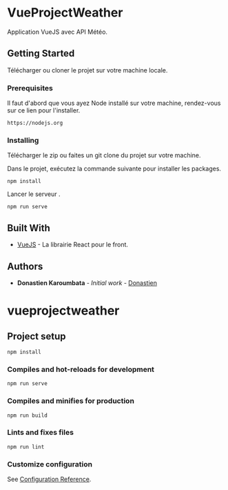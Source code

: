 # VueProjectWeather

Application VueJS avec API Météo.

## Getting Started

Télécharger ou cloner le projet sur votre machine locale.

### Prerequisites

Il faut d'abord que vous ayez Node installé sur votre machine, rendez-vous sur ce lien pour l'installer.

```
https://nodejs.org
```

### Installing

Télécharger le zip ou faites un git clone du projet sur votre machine.

Dans le projet, exécutez la commande suivante pour installer les packages.

```
npm install
```

Lancer le serveur .

```
npm run serve
```

## Built With

* [VueJS](https://vuejs.org/) - La librairie React pour le front.


## Authors

* **Donastien Karoumbata** - *Initial work* - [Donastien](https://github.com/donastien)








# vueprojectweather

## Project setup
```
npm install
```

### Compiles and hot-reloads for development
```
npm run serve
```

### Compiles and minifies for production
```
npm run build
```

### Lints and fixes files
```
npm run lint
```

### Customize configuration
See [Configuration Reference](https://cli.vuejs.org/config/).

